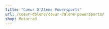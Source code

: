 ```yaml
---
title: "Coeur D'Alene Powersports"
url: /coeur-dalene/coeur-dalene-powersports/
shop: Motorrad
---
```


